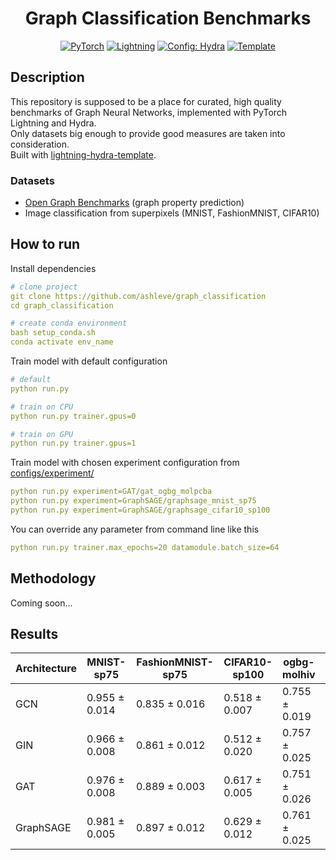 <div align="center">

# Graph Classification Benchmarks

<a href="https://pytorch.org/get-started/locally/"><img alt="PyTorch" src="https://img.shields.io/badge/PyTorch-ee4c2c?logo=pytorch&logoColor=white"></a>
<a href="https://pytorchlightning.ai/"><img alt="Lightning" src="https://img.shields.io/badge/-Lightning-792ee5?logo=pytorchlightning&logoColor=white"></a>
<a href="https://hydra.cc/"><img alt="Config: Hydra" src="https://img.shields.io/badge/Config-Hydra-89b8cd"></a>
<a href="https://github.com/ashleve/lightning-hydra-template"><img alt="Template" src="https://img.shields.io/badge/-Lightning--Hydra--Template-017F2F?style=flat&logo=github&labelColor=gray"></a><br>

</div>


## Description
This repository is supposed to be a place for curated, high quality benchmarks of Graph Neural Networks, implemented with PyTorch Lightning and Hydra.<br>
Only datasets big enough to provide good measures are taken into consideration.<br>
Built with [lightning-hydra-template](https://github.com/ashleve/lightning-hydra-template).


### Datasets
- [Open Graph Benchmarks](https://ogb.stanford.edu/docs/graphprop/) (graph property prediction)
- Image classification from superpixels (MNIST, FashionMNIST, CIFAR10)


## How to run
Install dependencies
```yaml
# clone project
git clone https://github.com/ashleve/graph_classification
cd graph_classification

# create conda environment
bash setup_conda.sh
conda activate env_name
```

Train model with default configuration
```yaml
# default
python run.py

# train on CPU
python run.py trainer.gpus=0

# train on GPU
python run.py trainer.gpus=1
```

Train model with chosen experiment configuration from [configs/experiment/](configs/experiment/)
```yaml
python run.py experiment=GAT/gat_ogbg_molpcba
python run.py experiment=GraphSAGE/graphsage_mnist_sp75
python run.py experiment=GraphSAGE/graphsage_cifar10_sp100
```

You can override any parameter from command line like this
```yaml
python run.py trainer.max_epochs=20 datamodule.batch_size=64
```

## Methodology
Coming soon...

## Results
| Architecture | MNIST-sp75    | FashionMNIST-sp75 | CIFAR10-sp100 | ogbg-molhiv   | ogbg-molcpba  |
|--------------|---------------|-------------------|---------------|---------------|---------------|
| GCN          | 0.955 ± 0.014 | 0.835 ± 0.016     | 0.518 ± 0.007 | 0.755 ± 0.019 | 0.231 ± 0.003 |
| GIN          | 0.966 ± 0.008 | 0.861 ± 0.012     | 0.512 ± 0.020 | 0.757 ± 0.025 | 0.240 ± 0.001 |
| GAT          | 0.976 ± 0.008 | 0.889 ± 0.003     | 0.617 ± 0.005 | 0.751 ± 0.026 | 0.234 ± 0.003 |
| GraphSAGE    | 0.981 ± 0.005 | 0.897 ± 0.012     | 0.629 ± 0.012 | 0.761 ± 0.025 | 0.256 ± 0.004 |

